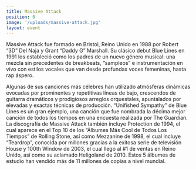 ```yaml
---
title: Massive Attack
position: 0
image: '/uploads/massive-attack.jpg'
layout: event
---
```


Massive Attack fue formado en Bristol, Reino Unido en 1988 por Robert “3D” Del Naja y Grant “Daddy G” Marshall. Su clásico debut Blue Lines en 1991 los estableció como los padres de un nuevo género musical: una mezcla sin precedentes de breakbeats, “sampleos” e instrumentación en vivo con estilos vocales que van desde profundas voces femeninas, hasta rap áspero.

Algunas de sus canciones más célebres han utilizado atmósferas dinámicas evocadas por prominentes y repetitivas líneas de bajo, crescendos de guitarra dramáticos y prodigiosos arreglos orquestales, apuntalados por elevadas y exactas técnicas de producción. “Unifished Sympathy” de Blue Lines es un gran ejemplo, una canción que fue nombrada la décima mejor canción de todos los tiempos en una encuesta realizada por The Guardian. La discografía de Massive Attack también incluye Protection de 1994, el cual aparece en el Top 10 de los “Álbumes Más Cool de Todos Los Tiempos” de Rolling Stone, así como Mezzanine de 1998, el cual incluye “Teardrop”, conocida por millones gracias a la exitosa serie de televisión House y 100th Window de 2003, el cual llegó al #1 de ventas en Reino Unido, así como su aclamado Heligoland de 2010. Estos 5 álbumes de estudio han vendido más de 11 millones de copias a nivel mundial.
